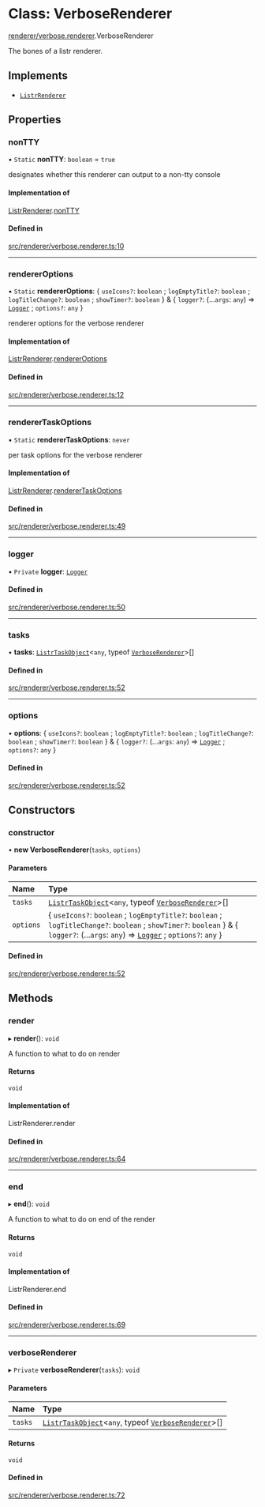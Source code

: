 # Class: VerboseRenderer

[renderer/verbose.renderer](../modules/renderer_verbose_renderer.md).VerboseRenderer

The bones of a listr renderer.

## Implements

- [`ListrRenderer`](index.ListrRenderer.md)

## Properties

### nonTTY

▪ `Static` **nonTTY**: `boolean` = `true`

designates whether this renderer can output to a non-tty console

#### Implementation of

[ListrRenderer](index.ListrRenderer.md).[nonTTY](index.ListrRenderer.md#nontty)

#### Defined in

[src/renderer/verbose.renderer.ts:10](https://github.com/cenk1cenk2/listr2/blob/a554689/src/renderer/verbose.renderer.ts#L10)

___

### rendererOptions

▪ `Static` **rendererOptions**: { `useIcons?`: `boolean` ; `logEmptyTitle?`: `boolean` ; `logTitleChange?`: `boolean` ; `showTimer?`: `boolean`  } & { `logger?`: (...`args`: `any`) => [`Logger`](index.Logger.md) ; `options?`: `any`  }

renderer options for the verbose renderer

#### Implementation of

[ListrRenderer](index.ListrRenderer.md).[rendererOptions](index.ListrRenderer.md#rendereroptions)

#### Defined in

[src/renderer/verbose.renderer.ts:12](https://github.com/cenk1cenk2/listr2/blob/a554689/src/renderer/verbose.renderer.ts#L12)

___

### rendererTaskOptions

▪ `Static` **rendererTaskOptions**: `never`

per task options for the verbose renderer

#### Implementation of

[ListrRenderer](index.ListrRenderer.md).[rendererTaskOptions](index.ListrRenderer.md#renderertaskoptions)

#### Defined in

[src/renderer/verbose.renderer.ts:49](https://github.com/cenk1cenk2/listr2/blob/a554689/src/renderer/verbose.renderer.ts#L49)

___

### logger

• `Private` **logger**: [`Logger`](index.Logger.md)

#### Defined in

[src/renderer/verbose.renderer.ts:50](https://github.com/cenk1cenk2/listr2/blob/a554689/src/renderer/verbose.renderer.ts#L50)

___

### tasks

• **tasks**: [`ListrTaskObject`](index.ListrTaskObject.md)<`any`, typeof [`VerboseRenderer`](renderer_verbose_renderer.VerboseRenderer.md)\>[]

#### Defined in

[src/renderer/verbose.renderer.ts:52](https://github.com/cenk1cenk2/listr2/blob/a554689/src/renderer/verbose.renderer.ts#L52)

___

### options

• **options**: { `useIcons?`: `boolean` ; `logEmptyTitle?`: `boolean` ; `logTitleChange?`: `boolean` ; `showTimer?`: `boolean`  } & { `logger?`: (...`args`: `any`) => [`Logger`](index.Logger.md) ; `options?`: `any`  }

#### Defined in

[src/renderer/verbose.renderer.ts:52](https://github.com/cenk1cenk2/listr2/blob/a554689/src/renderer/verbose.renderer.ts#L52)

## Constructors

### constructor

• **new VerboseRenderer**(`tasks`, `options`)

#### Parameters

| Name | Type |
| :------ | :------ |
| `tasks` | [`ListrTaskObject`](index.ListrTaskObject.md)<`any`, typeof [`VerboseRenderer`](renderer_verbose_renderer.VerboseRenderer.md)\>[] |
| `options` | { `useIcons?`: `boolean` ; `logEmptyTitle?`: `boolean` ; `logTitleChange?`: `boolean` ; `showTimer?`: `boolean`  } & { `logger?`: (...`args`: `any`) => [`Logger`](index.Logger.md) ; `options?`: `any`  } |

#### Defined in

[src/renderer/verbose.renderer.ts:52](https://github.com/cenk1cenk2/listr2/blob/a554689/src/renderer/verbose.renderer.ts#L52)

## Methods

### render

▸ **render**(): `void`

A function to what to do on render

#### Returns

`void`

#### Implementation of

ListrRenderer.render

#### Defined in

[src/renderer/verbose.renderer.ts:64](https://github.com/cenk1cenk2/listr2/blob/a554689/src/renderer/verbose.renderer.ts#L64)

___

### end

▸ **end**(): `void`

A function to what to do on end of the render

#### Returns

`void`

#### Implementation of

ListrRenderer.end

#### Defined in

[src/renderer/verbose.renderer.ts:69](https://github.com/cenk1cenk2/listr2/blob/a554689/src/renderer/verbose.renderer.ts#L69)

___

### verboseRenderer

▸ `Private` **verboseRenderer**(`tasks`): `void`

#### Parameters

| Name | Type |
| :------ | :------ |
| `tasks` | [`ListrTaskObject`](index.ListrTaskObject.md)<`any`, typeof [`VerboseRenderer`](renderer_verbose_renderer.VerboseRenderer.md)\>[] |

#### Returns

`void`

#### Defined in

[src/renderer/verbose.renderer.ts:72](https://github.com/cenk1cenk2/listr2/blob/a554689/src/renderer/verbose.renderer.ts#L72)
